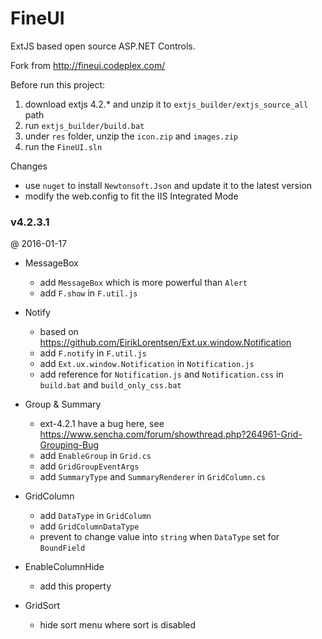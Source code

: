 # FineUI
ExtJS based open source ASP.NET Controls.

Fork from http://fineui.codeplex.com/

Before run this project: 

1. download extjs 4.2.* and unzip it to `extjs_builder/extjs_source_all` path
2. run `extjs_builder/build.bat`
3. under `res` folder, unzip the `icon.zip` and `images.zip`
4. run the `FineUI.sln`



Changes

+ use `nuget` to install `Newtonsoft.Json` and update it to the latest version
+ modify the web.config to fit the IIS Integrated Mode



### v4.2.3.1

@ 2016-01-17

+ MessageBox
  + add `MessageBox` which is more powerful than `Alert`
  + add `F.show` in `F.util.js`

+ Notify
  + based on https://github.com/EirikLorentsen/Ext.ux.window.Notification
  + add `F.notify` in `F.util.js`
  + add `Ext.ux.window.Notification` in `Notification.js`
  + add reference for `Notification.js` and `Notification.css` in `build.bat` and `build_only_css.bat`

+ Group & Summary
  + ext-4.2.1 have a bug here, see https://www.sencha.com/forum/showthread.php?264961-Grid-Grouping-Bug 
  + add `EnableGroup` in `Grid.cs` 
  + add `GridGroupEventArgs`
  + add `SummaryType` and `SummaryRenderer` in `GridColumn.cs`

+ GridColumn
  + add `DataType` in `GridColumn` 
  + add `GridColumnDataType`
  + prevent to change value into `string` when `DataType` set for `BoundField`

+ EnableColumnHide
  + add this property

+ GridSort
  + hide sort menu where sort is disabled